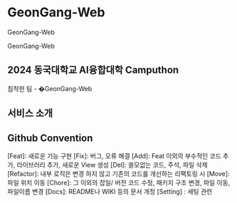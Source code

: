 # GeonGang-Web
GeonGang-Web

GeonGang-Web
## 2024 동국대학교 AI융합대학 Camputhon
침착한 팀 - �GeonGang-Web

## 서비스 소개

## Github Convention
[Feat]: 새로운 기능 구현
[Fix]: 버그, 오류 해결
[Add]: Feat 이외의 부수적인 코드 추가, 라이브러리 추가, 새로운 View 생성
[Del]: 쓸모없는 코드, 주석, 파일 삭제
[Refactor]: 내부 로직은 변경 하지 않고 기존의 코드를 개선하는 리팩토링 시
[Move]: 파일 위치 이동
[Chore]: 그 이외의 잡일/ 버전 코드 수정, 패키지 구조 변경, 파일 이동, 파일이름 변경
[Docs]: README나 WIKI 등의 문서 개정
[Setting] : 세팅 관련